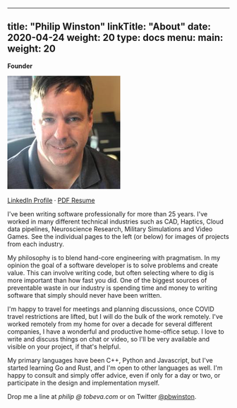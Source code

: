 
---
title: "Philip Winston"
linkTitle: "About"
date: 2020-04-24
weight: 20
type: docs
menu:
  main:
    weight: 20
---

**Founder**

![Headshot](headshot.jpg)

[LinkedIn Profile](http://linkedin.com/in/pwinston) &middot; [PDF Resume](/philip_winston_resume.pdf)

I've been writing software professionally for more than 25 years. I've worked in
many different technical industries such as CAD, Haptics, Cloud data pipelines,
Neuroscience Research, Military Simulations and Video Games. See the individual
pages to the left (or below) for images of projects from each industry.

My philosophy is to blend hand-core engineering with pragmatism. In my opinion
the goal of a software developer is to solve problems and create value. This can
involve writing code, but often selecting where to dig is more important than
how fast you did. One of the biggest sources of preventable waste in our
industry is spending time and money to writing software that simply should never
have been written.

I'm happy to travel for meetings and planning discussions, once COVID travel
restrictions are lifted, but I will do the bulk of the work remotely. I've
worked remotely from my home for over a decade for several different companies,
I have a wonderful and productive home-office setup. I love to write and discuss
things on chat or video, so I'll be very available and visible on your project,
if that's helpful.

My primary languages have been C++, Python and Javascript, but I've started
learning Go and Rust, and I'm open to other languages as well. I'm happy to
consult and simply offer advice, even if only for a day or two, or participate
in the design and implementation myself.

Drop me a line at *philip @ tobeva.com* or on Twitter
[@pbwinston](https://twitter.com/pbwinston).
